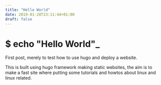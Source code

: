 ```yaml
---
title: "Hello World"
date: 2019-01-28T23:11:44+01:00
draft: false
---
```


# $ echo "Hello World"_

First post, merely to test how to use hugo and deploy a website.

This is built using hugo framework making static websites, the aim is to make a fast site where putting some tutorials and howtos about linux and linux related.
